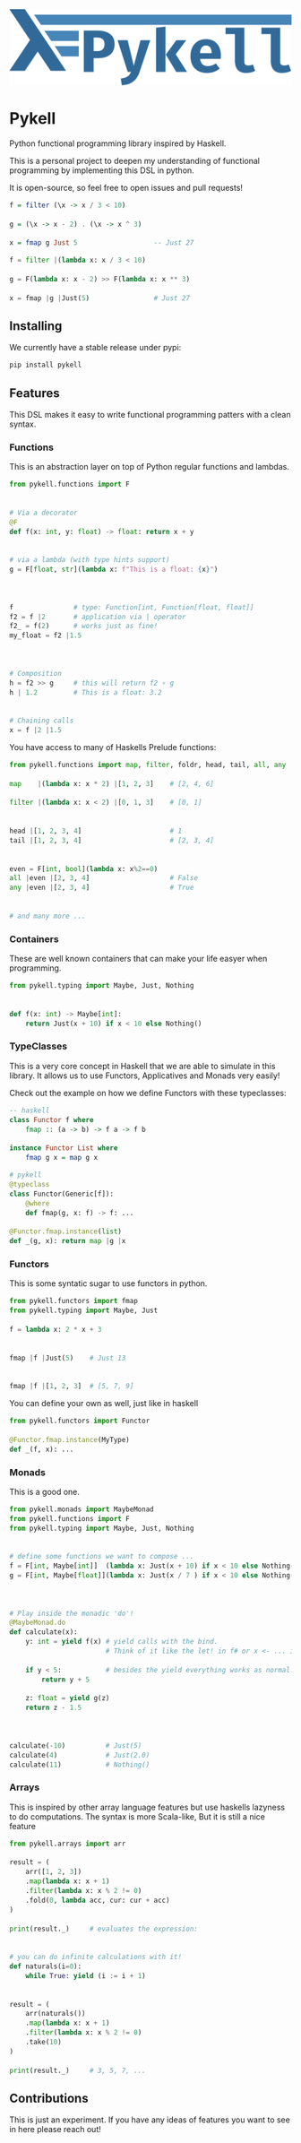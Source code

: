 
<img src="./assets/pykell_logo.svg" style="margin: auto; max-height: 256px" alt="Pykell logo">

# Pykell

Python functional programming library inspired by Haskell.

This is a personal project to deepen my understanding of functional programming by implementing this DSL in python. 

It is open-source, so feel free to open issues and pull requests!


```haskell 
f = filter (\x -> x / 3 < 10)

g = (\x -> x - 2) . (\x -> x ^ 3)

x = fmap g Just 5                   -- Just 27

```

```python
f = filter |(lambda x: x / 3 < 10)  

g = F(lambda x: x - 2) >> F(lambda x: x ** 3)

x = fmap |g |Just(5)                # Just 27
```

## Installing

We currently have a stable release under pypi:

```bash
pip install pykell
```

## Features
This DSL makes it easy to write functional programming patters with a clean syntax.

### Functions
This is an abstraction layer on top of Python regular functions and lambdas.

```python
from pykell.functions import F


# Via a decorator 
@F
def f(x: int, y: float) -> float: return x + y


# via a lambda (with type hints support)
g = F[float, str](lambda x: f"This is a float: {x}")



f               # type: Function[int, Function[float, float]]
f2 = f |2       # application via | operator
f2_ = f(2)      # works just as fine!
my_float = f2 |1.5



# Composition
h = f2 >> g     # this will return f2 ∘ g
h | 1.2         # This is a float: 3.2


# Chaining calls 
x = f |2 |1.5

```

You have access to many of Haskells Prelude functions:
```python
from pykell.functions import map, filter, foldr, head, tail, all, any

map    |(lambda x: x * 2) |[1, 2, 3]    # [2, 4, 6]

filter |(lambda x: x < 2) |[0, 1, 3]    # [0, 1]


head |[1, 2, 3, 4]                      # 1
tail |[1, 2, 3, 4]                      # [2, 3, 4]


even = F[int, bool](lambda x: x%2==0)
all |even |[2, 3, 4]                    # False
any |even |[2, 3, 4]                    # True


# and many more ...
```


### Containers
These are well known containers that can make your life easyer when programming.
```python
from pykell.typing import Maybe, Just, Nothing 


def f(x: int) -> Maybe[int]:
    return Just(x + 10) if x < 10 else Nothing()

```

### TypeClasses
This is a very core concept in Haskell that we are able to simulate in this library.
It allows us to use Functors, Applicatives and Monads very easily!

Check out the example on how we define Functors with these typeclasses:

```haskell 
-- haskell
class Functor f where
    fmap :: (a -> b) -> f a -> f b

instance Functor List where
    fmap g x = map g x
```

```python
# pykell
@typeclass
class Functor(Generic[f]):
    @where
    def fmap(g, x: f) -> f: ...

@Functor.fmap.instance(list)
def _(g, x): return map |g |x
```
### Functors
This is some syntatic sugar to use functors in python.

```python
from pykell.functors import fmap
from pykell.typing import Maybe, Just

f = lambda x: 2 * x + 3


fmap |f |Just(5)    # Just 13


fmap |f |[1, 2, 3]  # [5, 7, 9]
```

You can define your own as well, just like in haskell
```python
from pykell.functors import Functor

@Functor.fmap.instance(MyType)
def _(f, x): ...
```




### Monads
This is a good one.
```python
from pykell.monads import MaybeMonad
from pykell.functions import F
from pykell.typing import Maybe, Just, Nothing


# define some functions we want to compose ...
f = F[int, Maybe[int]]  (lambda x: Just(x + 10) if x < 10 else Nothing())
g = F[int, Maybe[float]](lambda x: Just(x / 7 ) if x < 10 else Nothing())



# Play inside the monadic 'do'!
@MaybeMonad.do
def calculate(x):
    y: int = yield f(x) # yield calls with the bind. 
                        # Think of it like the let! in f# or x <- ... in Haskell. 

    if y < 5:           # besides the yield everything works as normal!
        return y + 5

    z: float = yield g(z)
    return z - 1.5



calculate(-10)          # Just(5)
calculate(4)            # Just(2.0)
calculate(11)           # Nothing()
```


### Arrays
This is inspired by other array language features but use haskells lazyness to do computations.
The syntax is more Scala-like, But it is still a nice feature

```python
from pykell.arrays import arr

result = (
    arr([1, 2, 3])
    .map(lambda x: x + 1)
    .filter(lambda x: x % 2 != 0)
    .fold(0, lambda acc, cur: cur + acc)
)

print(result._)     # evaluates the expression:


# you can do infinite calculations with it!
def naturals(i=0): 
    while True: yield (i := i + 1)


result = (
    arr(naturals())
    .map(lambda x: x + 1)
    .filter(lambda x: x % 2 != 0)
    .take(10)
)

print(result._)     # 3, 5, 7, ...
```

## Contributions
This is just an experiment. If you have any ideas of features you want to see in here please reach out!
